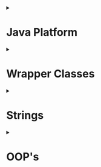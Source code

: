 <details><summary>
	
# Java Platform 
</summary>
<details><summary>
	
## Why is Java so Popular?
</summary>
Java is one of the most popular languages because Java has several contributions to its widespread adoption and continued relevance in the software development industry. So Java has some key factors which make it  a popular programming language.

- **Simple:-** Java is easy to learn and its syntax is quite simple, clean, and easy to understand. Apart from this automatic memory management also play a role in the same
- **Object-Oriented**:- Java is ***object-oriented***, it supports all the OOPS characteristics. This makes Java applications easy to develop and maintain, compared to structured programming languages.
- **Platform Independent:-** Java source code is compiled and converted into bytecode. this bytecode can run on multiple platforms i.e. Write Once and Run Anywhere(WORA), we can compile the java code in one Operating System and execute it on another Operating System. The WORA makes java an Architecture Neutral language. Java also standardized all data types that also contributed to making java a platform-independent language.
</details>
  
<details><summary>
	
## What is Platform Independence?
</summary>
Platform independence, also known as "write once, run anywhere," refers to the ability of a programming language or framework to run on different platforms without requiring extensive modifications. In the context of Java, platform independence is one of the its key features.

Java is one of the most popular platform independent languages. Once we compile a java program and build a jar, we can run the jar (compiledjava program) in any Operating System - where a JVM is installed.Java achieves Platform Independence in a beautiful way. On compiling a java file the output is a class file- which contains an internal java representation called bytecode. 

JVM converts bytecode to executable instructions. The executable instructions are different in different operating systems. So, there aredifferent JVM's for different operating systems. A JVM for windows is different from a JVM for mac.However, both the JVM's understand the bytecode and convert it to the executable code for therespective operating system.
</details>
  
<details><summary>
	
## What is ByteCode?
</summary>
Bytecode is a low-level representation of code that is executed by a virtual machine (VM) rather than directly by the hardware. It serves as an intermediate step between source code and machine code, enabling platform independence and facilitating efficient execution.

If i talk about Java, when you write a Java program, it is first compiled into bytecode. And the Java compiler (javac) translates the human-readable Java source code into a compact and platform-neutral binary format which is called by bytecode. This bytecode is stored in .class files.

Bytecode is designed to be easily interpreted and executed by the Java Virtual Machine (JVM), which is specific to each platform or operating system. Instead of directly executing machine-specific instructions, the JVM reads the bytecode instructions one by one and dynamically translates them into machine code that can be executed by the underlying hardware.
</details>
  
<details><summary>
	
## Compare JDK vs JVM VS JRE.
</summary>
JDK (Java Development Kit), JVM (Java Virtual Machine), and JRE (Java Runtime Environment) are key components of the Java platform. Each serves a specific purpose in the Java development and execution process. Here's a comparison of these three components:

### JDK (Java Development Kit):
The JDK is a software development kit that includes the necessary tools and libraries for Java development.
It contains the Java compiler (javac) that translates Java source code into bytecode, which can be executed by the JVM.
The JDK also includes other tools, such as the Java debugger (jdb), documentation generator (javadoc), and various utilities for packaging and deploying Java applications.
Developers use the JDK to write, compile, and package Java applications. It provides all the necessary components to develop and build Java software.

### JVM (Java Virtual Machine):
The JVM is an integral part of the Java platform. It is an abstract machine that executes Java bytecode.
The JVM interprets the bytecode instructions and translates them into machine code that can be understood and executed by the underlying hardware.
It provides several services essential for Java execution, including memory management, garbage collection, security, and exception handling.
The JVM is platform-dependent, meaning that there are different implementations of the JVM for different operating systems and hardware architectures.
It ensures platform independence by providing a standardized runtime environment, allowing Java programs to run consistently across different platforms without requiring recompilation.

### JRE (Java Runtime Environment):
The JRE is a subset of the JDK. It includes the necessary components to run Java applications but does not contain the development tools like the compiler and debugger.
The JRE consists of the JVM, Java class libraries, and other runtime dependencies required for executing Java applications.
It provides the runtime environment for running Java applications on end-user machines or servers.
Users who only need to run Java applications, rather than developing them, can install the JRE. It allows them to execute Java programs without the need for the full JDK.
</details>
  
<details><summary>
	
## What is the role of class loader in java ?
</summary>
Java ClassLoader is an abstract class. It belongs to a java.lang package. It loads classes from different resources. Java ClassLoader is used to load the classes at run time. In other words, JVM performs the linking process at runtime. Classes are loaded into the JVM according to need. If a loaded class depends on another class, that class is loaded as well. When we request to load a class, it delegates the class to its parent. In this way, uniqueness is maintained in the runtime environment. It is essential to execute a Java program.
</details>
</details>
<details><summary>
	
# Wrapper Classes 
</summary>
  
<details><summary>
	
## What are wrapper classes?
</summary>
Wrapper classes in Java are a set of classes that encapsulate primitive data types (such as int, float, char, etc.) and provide object-oriented representations for them. They allow primitive types to be used as objects in Java programs by wrapping them within instances of the corresponding wrapper classes.
Here are the wrapper classes for each primitive type:

Boolean: Represents the boolean type.
Byte: Represents the byte type.
Short: Represents the short type.
Integer: Represents the int type.
Long: Represents the long type.
Float: Represents the float type.
Double: Represents the double type.
Character: Represents the char type.
</details>
  
<details><summary>
	
## Why do we need Wrapper Classes in Java?
</summary>
The Java programming language treats primitive types and objects differently. Primitive types are not considered objects and do not have the capabilities of objects, such as methods and additional functionalities. However, there are situations where we may need to treat primitive types as objects, such as when working with collections, generics, or when using methods that require objects as arguments.
Wrapper classes bridge this gap by providing a way to wrap primitive types and use them as objects. 
</details>
  
<details><summary>
	
## What are the different ways of creating Wrapper Class Instances?
</summary>
In Java, there are several ways to create instances of wrapper classes, which allow you to wrap primitive values within objects. Here are the different ways of creating wrapper class instances:

### Using Constructors
Each wrapper class provides constructors that accept the corresponding primitive type or a string representation of the value.
	
	Integer myInteger = new Integer(10);       // Using int value
	Double myDouble = new Double(3.14);        // Using double value
	Character myChar = new Character('A');     // Using char value
	Boolean myBoolean = new Boolean(true);     // Using boolean value

Some wrapper classes also provide constructors that take a string as an argument to parse and initialize the value:

	Integer myInteger = new Integer("100");     // Using string value
	Double myDouble = new Double("3.14");       // Using string value

### Using Static valueOf() Methods
Each wrapper class provides a static valueOf() method that creates an instance of the wrapper class from the specified value. These methods often offer better performance compared to using constructors. 
	
	Integer myInteger = Integer.valueOf(10);         // Using int value
	Double myDouble = Double.valueOf(3.14);          // Using double value
	Character myChar = Character.valueOf('A');       // Using char value
	Boolean myBoolean = Boolean.valueOf(true);       // Using boolean value

The valueOf() methods also accept a string representation of the value:

	Integer myInteger = Integer.valueOf("100");      // Using string value
	Double myDouble = Double.valueOf("3.14");        // Using string value

### Using Autoboxing
Java provides autoboxing, which automatically converts primitive values to their corresponding wrapper class instances and vice versa. This simplifies the process of creating wrapper class instances.

	Integer myInteger = 10;        // Autoboxing int to Integer
	Double myDouble = 3.14;        // Autoboxing double to Double
	Character myChar = 'A';        // Autoboxing char to Character
	Boolean myBoolean = true;      // Autoboxing boolean to Boolean

Autoboxing allows you to assign primitive values directly to wrapper class variables, and the conversion is handled implicitly by the compiler.

### Using Static Constants
Some wrapper classes provide static constants for commonly used values, such as Integer.MAX_VALUE, Double.NaN, or Character.MAX_VALUE. These constants can be directly used to create wrapper class instances.

	Integer myInteger = Integer.MAX_VALUE;
	Double myDouble = Double.NaN;
	Character myChar = Character.MAX_VALUE;

This method is primarily useful when you need to use specific predefined values.

It's important to note that wrapper classes are immutable, meaning their values cannot be changed once created. If you need to perform arithmetic or other operations on the wrapped values, you'll need to create new wrapper instances with the updated values.

In general, using constructors or the valueOf() method are the most common ways to create wrapper class instances, while autoboxing provides a convenient shorthand syntax. The choice depends on your specific requirements and coding style.
</details>
  
<details><summary>
	
## What is Auto Boxing?
</summary>
### Autoboxing
The automatic conversion of primitive types to the object of their corresponding wrapper classes is known as autoboxing. For example – conversion of int to Integer, long to Long, double to Double, etc. 

	int num = 10;
	Integer myInteger = num;  // Autoboxing int to Integer

### Unboxing
It is just the reverse process of autoboxing. Automatically converting an object of a wrapper class to its corresponding primitive type is known as unboxing. For example – conversion of Integer to int, Long to long, Double to double, etc. 
	
	Integer myInteger = 20;
	int num = myInteger;  // Unboxing Integer to int
</details>
  
<details><summary>
	
## What are the advantages of Auto Boxing?
</summary>
Auto Boxing helps in saving memory by reusing already created Wrapper objects. 
Auto Boxing uses the static valueOf methods. However wrapper classes created 
using new are not reused.

Two wrapper objects created using new are not same object.
	
	Integer nineA = new Integer(9);
	Integer nineB = new Integer(9);
	System.out.println(nineA == nineB);//false
	System.out.println(nineA.equals(nineB));//true

Two wrapper objects created using boxing are same object.
		
	Integer nineC = 9;
	Integer nineD = 9;
	System.out.println(nineC == nineD);//true
	System.out.println(nineC.equals(nineD));//true
</details>
  
<details><summary>
	
## What is Casting?
</summary>
Casting is a method or process that converts a data type into another data type in both ways manually and automatically. The automatic conversion is done by the compiler and manual conversion performed by the programmer.
Convert a value from one data type to another data type is known as type casting.

Types of Type Casting
There are two types of type casting:

Widening Type Casting (Implicit Casting)
Narrowing Type Casting (Explicit Casting)
</details>
  
<details><summary>
	
## What is Implicit Casting?
</summary>
Converting a lower data type into a higher one is called widening type casting. It is also known as implicit conversion or down casting. It is done by compiler or automatically. It is safe because there is no chance to lose data.
Both data types must be compatible with each other.
The target type must be larger than the source type.

byte -> short -> char -> int -> long -> float -> double  
	
	int value = 100;
	long number = value; //Implicit Casting
	float f = 100; //Implicit Casting
</details>
  
<details><summary>
	
## What is Explicit Casting?
</summary>
Converting a higher data type into a lower one is called narrowing type casting. It is also known as explicit conversion or up casting. It is done manually by the programmer. If we do not perform casting then the compiler reports a compile-time error.

double -> float -> long -> int -> char -> short -> byte  
Storing larger values into smaller variable types;
	
	long number1 = 25678;
	int number2 = (int)number1;//Explicit Casting
	//int x = 35.35;//COMPILER ERROR
	int x = (int)35.35;//Explicit Casting

Explicit casting would cause truncation of value if the value stored is greater 
than the size of the variable.
	
	int bigValue = 280;
	byte small = (byte) bigValue;
	System.out.println(small);//output 24. Only 8 bits remain.
</details>
</details>
<details><summary>
	
# Strings
</summary>
  
<details><summary>
	
## Are all String’s immutable?
</summary>
A String is an unavoidable type of variable while writing any application program. String references are used to store various attributes like username, password, etc. In Java, String objects are immutable. Immutable simply means unmodifiable or unchangeable.

Once String object is created its data or state can't be changed but a new String object is created.
As Java uses the concept of String literal. Suppose there are 5 reference variables, all refer to one object "Sachin". If one reference variable changes the value of the object, it will be affected by all the reference variables. That is why String objects are immutable in Java.
</details>
	
<details><summary>
	
## Where are string values stored in memory?
</summary>
String is a class and strings in java treated as an object, hence the object of String class will be stored in Heap area. But depends on how we are create them. So we have two method for creating String value.

Approach 1
In the below example we are directly referencing a String literal.
	
	String str1 = "value";
This value will be stored in a "String constant pool" – which is inside the 
Heap memory. If compiler finds a String literal, JVM checks the if String constant pool if exists in the pool. it is reused.

Approach 2
However, if new operator is used to create string object, the new object is created on the heap. There will not be any case to reuse of values.

	//String Object - created on the heap
	String str2 = new String("value");
</details>
  
<details><summary>
	
## Why should you be careful about String Concatenation(+) operator in Loops?
</summary>
Using the string concatenation operator (+) inside loops can be inefficient and lead to performance issues. It is important to be careful when concatenating strings within loops because of the following reasons:

### String immutability
In Java, String objects are immutable, meaning their values cannot be changed once they are created. When you use the + operator to concatenate strings, a new String object is created for each concatenation operation. This can lead to unnecessary memory allocation and object creation inside the loop.

### String memory overhead
Each time a new String object is created through concatenation, the previous String objects are discarded, resulting in additional memory usage. In a loop with a large number of iterations, this can cause unnecessary memory overhead and impact performance.

### Time complexity
The time complexity of string concatenation using the + operator inside a loop is quadratic, meaning it grows exponentially with the number of iterations. For each concatenation operation, the entire concatenated string is copied into a new object, resulting in increasing time complexity. This can lead to significant performance degradation for large loops.

	String s3 = "Value1";
	String s2 = "Value2";

	for (int i = 0; i < 100000; ++i) {
		s3 = s3 + s2;
	}
How many objects are created in memory? More than 100000 Strings are created. 
This will have a huge performance impact.
</details>
  
<details><summary>
	
## How do you solve above problem?
</summary>
To solve the performance problem associated with string concatenation using the + operator inside loops, we can use the StringBuilder class. StringBuilder provides a mutable buffer for efficiently constructing strings by appending individual values. 
	
	StringBuffer s3 = new StringBuffer("Value1");
	String s2 = "Value2";

	for (int i = 0; i < 100000; ++i) {
		s3.append(s2);
	}
</details>
  
<details><summary>
	
## What are differences between String and StringBuffer?
</summary>
String objects are immutable, while StringBuffer objects are mutable.
String concatenation involves creating new String objects, while StringBuffer allows in-place modifications.
String is not thread-safe, while StringBuffer is synchronized and thread-safe.
StringBuffer is more memory-efficient for frequent modifications, while String objects may result in additional memory usage.
Use String when immutability is desired, and StringBuffer when frequent modifications are needed.
</details>
  
<details><summary>
	
## What are differences between StringBuilder and StringBuffer?
</summary>
StringBuilder is not thread-safe, while StringBuffer is thread-safe.
StringBuilder provides better performance due to the absence of synchronization.
Use StringBuilder in single-threaded scenarios or when manual synchronization is applied.
Use StringBuffer in multi-threaded scenarios where thread safety is required.
</details>
  
<details><summary>
	
## Can you give examples of different utility methods in String class?
</summary>
Certainly! The String class in Java provides a wide range of utility methods to perform various operations on strings. Here are some examples of commonly used utility methods in the String class:

	1. Length:
	int length(): Returns the length of the string.

	2.Concatenation:
	String concat(String str): Concatenates the specified string to the end of the current string.
	static String join(CharSequence delimiter, CharSequence... elements): Joins multiple strings using the specified delimiter.

	3. Substring:
	String substring(int beginIndex); //Returns a new string that is a substring of the current string, starting from the specified index.
	String substring(int beginIndex, int endIndex); //Returns a new string that is a substring of the current string, starting from the specified begin index and ending at the specified end index (exclusive).

	4. Case conversion:
	String toLowerCase(): //Converts the string to lowercase.
	String toUpperCase(): //Converts the string to uppercase.

	5. Character extraction:
	char charAt(int index): //Returns the character at the specified index in the string.
	int codePointAt(int index): //Returns the Unicode code point value of the character at the specified index.

	6. Comparison:
	boolean equals(Object obj): //Checks if the current string is equal to the specified object.
	boolean equalsIgnoreCase(String anotherString): //Checks if the current string is equal to the specified string, ignoring case.
</details>
 </details>
<details><summary>
	
# OOP's
</summary>
	
<details><summary>

## What is a Class?
</summary>
In object-oriented programming, a class is a blueprint or template that defines the structure and behavior of objects. It serves as a blueprint for creating instances, also known as objects, which are individual occurrences based on the class.

A class encapsulates data, known as attributes or fields, and defines the operations, known as methods or functions, that can be performed on that data. It provides a way to organize related data and behavior into a cohesive unit.
</details>
  
<details><summary>

## What is an Object?
</summary>
In object-oriented programming, an object is an instance of a class. It represents a specific occurrence or entity based on the structure and behavior defined by its class. An object combines data, known as attributes or properties, with the methods or functions that operate on that data.
</details>
  
<details><summary>

## What is state of an Object?
</summary>
The state of an object refers to the set of values stored in its attributes or instance variables at a given point in time. It represents the current snapshot of the object's data. The state of an object can change over time as its attributes are modified.
</details>
  
<details><summary>

## What is behavior of an Object?
</summary>
The behavior of an object refers to the actions or operations that an object can perform. It represents the functionality or capabilities associated with an object based on its class definition. The behavior is defined by the methods or functions defined within the class.
</details>
  
<details><summary>

## What is the super class of every class in Java?
</summary>
In Java, the superclass of every class is the Object class. The Object class is at the top of the class hierarchy and serves as the root class for all other classes in Java.

The Object class is defined in the java.lang package and provides a set of common methods and behaviors that are inherited by all classes. These methods include toString(), equals(), hashCode(), getClass(), and more.

Since every class in Java implicitly or explicitly extends the Object class, all objects in Java inherit the methods and behavior defined in Object. This allows for certain fundamental operations and provides a common interface for all objects in Java.

It's important to note that even if a class doesn't explicitly extend any other class, it still inherits from Object by default. This inheritance relationship establishes a foundation for the object-oriented features and functionality in Java.
	
	Let’s look at a simple example:

	String str = "Testing";
	System.out.println(str.toString());
	System.out.println(str.hashCode());
	System.out.println(str.clone());

	if(str instanceof Object){
		System.out.println("I extend Object");//Will be printed
	}

In the above example, toString, hashCode and clone methods for String class are 
inherited from Object class and overridden.
</details>
  
<details><summary>

## Explain about toString method ?
</summary>
The toString() method is a method defined in the Object class in Java. It is inherited by all classes in Java, as every class is a subclass of Object. The toString() method is used to obtain a string representation of an object.

By default, the toString() method in the Object class returns a string that consists of the class name, followed by an "at" symbol (@), and the hash code of the object in hexadecimal format. For example, ClassName@6e1408c6.

However, it is common practice to override the toString() method in custom classes to provide a more meaningful and human-readable representation of the object's state. By overriding the toString() method, you can define the format and content of the string representation according to your requirements.
	
	class Animal {
		public Animal(String name, String type) {
			this.name = name;
			this.type = type;
		}
		String name;
		String type;
		public String toString() {
			return "Animal [name=" + name + ", type=" + type + "]";
		}
	}
	Run this piece of code:
	Animal animal = new Animal("Tommy","Dog");
	System.out.println(animal);//Animal [name=Tommy, type=Dog]
</details>
  
<details><summary>

## What is the super class of every class in Java?
</summary>
In Java, the superclass of every class is the Object class. The Object class is at the top of the class hierarchy and serves as the root class for all other classes in Java.

The Object class is defined in the java.lang package and provides a set of common methods 
</details>
  
<details><summary>

## What is the use of equals method in Java ?
</summary>
The equals() method in Java is used to compare the equality of two objects. It is defined in the Object class and can be overridden by subclasses to provide custom comparison logic.

The primary purpose of the equals() method is to determine if two objects have the same logical equivalence, rather than just checking if they are the same object in terms of memory reference (which is done by using the == operator). By default, the equals() method in the Object class performs the same reference comparison as the == operator, but it can be overridden to provide a more meaningful comparison based on the content or attributes of the objects.

	class Client {
		private int id;
		public Client(int id) {
				this.id = id;
		}
		@Override
		public boolean equals(Object obj) {
			Client other = (Client) obj;
			if (id != other.id)
				return false;
			return true;
		}
	}

Consider running the code below:
	
	Client client1 = new Client(25);
	Client client2 = new Client(25);
	Client client3 = client1;

	//both id's are 25
	System.out.println(client1.equals(client2));//true

	//both id's are 25
	System.out.println(client1.equals(client3));//true

Above code compares the values (id's) of the objects.
</details>
  
<details><summary>

## What are the important things to consider when implementing equals method?
</summary>
When implementing the equals() method in Java, there are several important considerations to keep in mind to ensure correctness and consistency. Here are the key points to consider:

1. Reflexivity: Object should be equal to itself.
2. Symmetry: If a.equals(b) is true, then b.equals(a) should also be true.
3. Transitivity: If a.equals(b) and b.equals(c) are true, then a.equals(c) should also be true.
4. Consistency: Multiple invocations of equals() should return the same result if object state hasn't changed.
5. Handling null: equals() should handle null references properly and return false.
6. Type checking: Properly check and handle different object types to avoid ClassCastException.
7. Override hashCode(): If equals() is overridden, hashCode() should be overridden to maintain consistency.
8. Comparable attributes: If implementing Comparable, attributes used in equals() should match those used in compareTo().
Considering these points ensures correct and reliable behavior when comparing objects for equality.
</details>
  
<details><summary>

## What is the hashCode method used for in Java?
</summary>
The hashCode() method in Java is used to generate a unique integer value, known as the hash code, for an object. It is defined in the Object class and can be overridden by subclasses to provide a custom hash code implementation.

The primary purpose of the hashCode() method is to support efficient storage and retrieval of objects in hash-based data structures such as HashMap, HashSet, and Hashtable. These data structures use hash codes to determine the storage location (bucket) for objects, which allows for fast retrieval and efficient search operations.

	@Override
	public int hashCode() {
		final int prime = 31;
		int result = 1;
		result = prime * result + id;
		return result;
	}
</details>
  
<details><summary>

## Explain inheritance with Examples?
</summary>
Inheritance in Java is a mechanism in which one object acquires all the properties and behaviors of a parent object. It is an important part of OOPs (Object Oriented programming system).

The idea behind inheritance in Java is that you can create new classes that are built upon existing classes. When you inherit from an existing class, you can reuse methods and fields of the parent class. Moreover, you can add new methods and fields in your current class also.

Inheritance represents the IS-A relationship which is also known as a parent-child relationship.

	public class Actor {
		public void act(){
			System.out.println("Act");
		};
	}

We can extend this class by using the keyword extends. Hero class extends Actor.

	//IS-A relationship. Hero is-a Actor
	public class Hero extends Actor {
		public void fight(){
			System.out.println("fight");
		};
	}

We can now create an instance of Hero class. Since Hero extends Animal, the 
methods defined in Animal are also available through an instance of Hero class. 
In the example below, we invoke the act method on hero object.

	Hero hero = new Hero();
	//act method inherited from Actor
	hero.act();//Act
	hero.fight();//fight

Let’s look at another class extending Actor class - Comedian.

	//IS-A relationship. Comedian is-a Actor
	public class Comedian extends Actor {
		public void performComedy(){
			System.out.println("Comedy");
		};
	}

We can now reuse Actor methods from an instance of Comedian class as well.

	Comedian comedian = new Comedian();
	//act method inherited from Actor
	comedian.act();//Act
	comedian.performComedy();//Comedy
</details>
  
<details><summary>

## What is Method Overloading?
</summary>
If a class has multiple methods having same name but different in parameters, it is known as Method Overloading.

If we have to perform only one operation, having same name of the methods increases the readability of the program.

Suppose you have to perform addition of the given numbers but there can be any number of arguments, if you write the method such as a(int,int) for two parameters, and b(int,int,int) for three parameters then it may be difficult for you as well as other programmers to understand the behavior of the method because its name differs.

So, we perform method overloading to figure out the program quickly.

Example 1
doIt method is overloaded in the below example:

	class Foo{
		public void doIt(int number){

		}
		public void doIt(String string){

		}
	}

Example 2
Overloading can also be done from a sub class.

	class Bar extends Foo{
		public void doIt(float number){

		}
	}
</details>
  
<details><summary>

## What is Method Overriding?
</summary>
If subclass (child class) has the same method as declared in the parent class, it is known as method overriding in Java.

In other words, If a subclass provides the specific implementation of the method that has been declared by one of its parent class, it is known as method overriding.

Usage of Java Method Overriding
1. Method overriding is used to provide the specific implementation of a method which is already provided by its superclass.
2. Method overriding is used for runtime polymorphism
Rules for Java Method Overriding
1. The method must have the same name as in the parent class
2. The method must have the same parameter as in the parent class.
3. There must be an IS-A relationship (inheritance).

Let’s define an Animal class with a method shout.

	public class Animal {
		public String bark() {
			return "Don't Know!";
		}
	}

Let’s create a sub class of Animal – Cat - overriding the existing shout method 
in Animal.

	class Cat extends Animal {
		public String bark() {
			return "Meow Meow";
		}
	}

bark method in Cat class is overriding the bark method in Animal class.
</details>
  
<details><summary>

## Can super class reference variable can hold an object of sub class?
</summary>
Yes, the super class reference variable can hold the sub class object actually, it is widening in case of objects (Conversion of lower datatype to a higher datatype).

But, using this reference you can access the members of super class only, if you try to access the sub class members a compile time error will be generated.

	class Vehicle {
	    public void drive() {
		System.out.println("Driving a vehicle.");
	    }
	}

	class Car extends Vehicle {
	    public void drive() {
		System.out.println("Driving a car.");
	    }

	    public void accelerate() {
		System.out.println("Accelerating the car.");
	    }
	}

        Vehicle vehicle1 = new Vehicle();
        Vehicle vehicle2 = new Car();
        Car car = new Car();

        vehicle1.drive();  // Output: Driving a vehicle.
        vehicle2.drive();  // Output: Driving a car.
        car.drive();       // Output: Driving a car.

        // vehicle2.accelerate();  // Error: The reference type is Vehicle which doesn't have the accelerate() method.
        ((Car) vehicle2).accelerate();  // Casting vehicle2 to Car type to access the accelerate() method.
        car.accelerate();               // Output: Accelerating the car.
</details>
  
<details><summary>

## Is Multiple Inheritance allowed in Java?
</summary>
No, multiple inheritance is not allowed for classes in Java. Java supports single inheritance, where a class can inherit from only one superclass. However, multiple inheritance is supported through interfaces, allowing a class to implement multiple interfaces and inherit their abstract method contracts.

	class Dog extends Animal, Pet { //COMPILER ERROR
	}

	However, we can create an Inheritance Chain
	class Pet extends Animal {
	}

	class Dog extends Pet {
	}

</details>
  
<details><summary>

## What is an Interface?
</summary>
An interface in Java is a blueprint of a class. It has static constants and abstract methods.

The interface in Java is a mechanism to achieve abstraction. There can be only abstract methods in the Java interface, not method body. It is used to achieve abstraction and multiple inheritance in Java.

In other words, you can say that interfaces can have abstract methods and variables. It cannot have a method body.

Java Interface also represents the IS-A relationship.
</details>
  
<details><summary>

## How do you define an Interface?
</summary>
An interface is declared by using the interface keyword. It provides total abstraction; means all the methods in an interface are declared with the empty body, and all the fields are public, static and final by default. A class that implements an interface must implement all the methods declared in the interface.

	interface InterfaceName {
	    // Constant declarations (optional)
	    // Method signatures (abstract methods)
	    // Default methods (optional)
	    // Static methods (optional)
	}
</details>
  
<details><summary>

## How do you implement an interface?
</summary>
To implement an interface in Java:

1. Create a class that will implement the interface.
2. Use the implements keyword followed by the name of the interface(s) you want to implement.
3. Implement all the methods declared in the interface by providing their implementations in the class.
4. Use the @Override annotation to indicate that the methods are overriding the ones in the interface.
5. Instantiate the class and use its implemented methods.


		interface Printable {
			void print();
		}

		class Printer implements Printable {
		    @Override
		    public void print() {
			System.out.println("Printing document...");
		    }
		}

        Printer printer = new Printer();
        printer.print();  // Output: Printing document...
</details>
  
<details><summary>
	
## Can you explain a few tricky things about interfaces?
</summary>
Variables in an interface are always public, static, final. Variables in an 
interface cannot be declared private.

	interface ExampleInterface1 {
		//By default - public static final. No other modifier allowed
		//value1,value2,value3,value4 all are - public static final
		int value1 = 10;
		public int value2 = 15;
		public static int value3 = 20;
		public static final int value4 = 25;
		//private int value5 = 10;//COMPILER ERROR
	}

Interface methods are by default public and abstract. Before Java 8, A concrete 
method (fully defined method) cannot be created in an interface. Consider the 
example below:

	interface ExampleInterface1 {
		//By default - public abstract. No other modifier allowed
		void method1();//method1 is public and abstract
		//private void method6();//COMPILER ERROR!

		//This method, uncommented, would have given COMPILER ERROR!

		//in Java 7. Allowed from Java 8.
		default void method5() {
				System.out .println("Method5");
		}
	}
</details>
  
<details><summary>
	
## Can you extend an interface?
</summary>
No, we cannot directly extend an interface with another interface in Java using the extends keyword. Interfaces do not support inheritance through the extends keyword. Instead, interfaces can only be implemented by classes or extended indirectly through other interfaces. This means that a class can implement multiple interfaces, effectively inheriting and providing behavior from each interface.

</details>
  
<details><summary>
	
## Can a class extend multiple interfaces?
</summary>
Yes, in Java, a class can implement multiple interfaces. This allows the class to inherit and provide behavior from multiple sources. To implement multiple interfaces, the class declaration uses the implements keyword followed by the names of the interfaces, separated by commas.

	interface ExampleInterface2 {
		void method2();
	}

	class SampleImpl implements ExampleInterface1,ExampleInterface2{
		/* A class should implement all the methods in an interface.
		If either of method1 or method2 is commented, it would
		result in compilation error.
		*/
		public void method2() {
				System.out.println("Sample Implementation for Method2");
		}
		public void method1() {
				System.out.println("Sample Implementation for Method1");
		}
	}

</details>
  
<details><summary>
	
## What is an Abstract Class?
</summary>
An abstract class in Java is a class that cannot be directly instantiated and serves as a blueprint for other classes. It is declared using the abstract keyword and may contain both abstract and non-abstract methods. Abstract methods are declared without an implementation and must be overridden by subclasses. Abstract classes are meant to be extended by other classes using the extends keyword. They can have constructors and provide common behavior for subclasses. The purpose of an abstract class is to define common characteristics and behaviors that subclasses can inherit and implement.

	abstract class Bike{  
		abstract void run();  
	}  
	
	class Honda4 extends Bike{  
		void run(){
			System.out.println("running safely");
		}  
		public static void main(String args[]){  
			 Bike obj = new Honda4();  
			 obj.run();  
		}  
	}  
</details>
  
<details><summary>
	
## When do you use an Abstract Class?
</summary>
An abstract class in Java is used when you want to define a common template or blueprint for a group of related classes. It is typically used in the following situations:

To provide a common set of methods or behavior that multiple subclasses can inherit.
When you have certain methods that need to be implemented by subclasses but have no meaningful implementation in the abstract class itself (abstract methods).
To establish a contract or interface that subclasses must adhere to.
When you want to provide default implementations for some methods while allowing subclasses to override them if needed.
When you want to create a base class that cannot be instantiated on its own but can be extended by subclasses.
The main purpose of an abstract class is to provide a structure and guidelines for subclasses, ensuring consistency and allowing for polymorphic behavior. It promotes code reuse, maintainability, and extensibility in object-oriented programming.

</details>
  
<details><summary>
	
## How do you define an abstract method?
</summary>
A method declared using the abstract keyword within an abstract class and does not have a definition (implementation) is called an abstract method.

When we need just the method declaration in a super class, it can be achieved by declaring the methods as abstracts.

Abstract method is also called subclass responsibility as it doesn't have the implementation in the super class. Therefore a subclass must override it to provide the method definition.

	abstract class Animal {
	    abstract void makeSound(); // Abstract method declaration
	}

	class Dog extends Animal {
	    @Override
	    void makeSound() {
		System.out.println("Bark!"); // Implementation of the abstract method
	    }
	}
</details>
  
<details><summary>
	
## Compare Abstract Class vs Interface?
</summary>

Abstract class	Interface
1) Abstract class can have abstract and non-abstract methods.	Interface can have only abstract methods. Since Java 8, it can have default and static methods also.
2) Abstract class doesn't support multiple inheritance.	Interface supports multiple inheritance.
3) Abstract class can have final, non-final, static and non-static variables.	Interface has only static and final variables.
4) Abstract class can provide the implementation of interface.	Interface can't provide the implementation of abstract class.
5) The abstract keyword is used to declare abstract class.	The interface keyword is used to declare interface.
6) An abstract class can extend another Java class and implement multiple Java interfaces.	An interface can extend another Java interface only.
7) An abstract class can be extended using keyword "extends".	An interface can be implemented using keyword "implements".
8) A Java abstract class can have class members like private, protected, etc.	Members of a Java interface are public by default.

	Example:
	
		public abstract class Shape{
			public abstract void draw();
		}
	Example:
	
		public interface Drawable{
			void draw();
		}
</details>
  
<details><summary>
	
## What is a Constructor?
</summary>
In Java, a constructor is a block of codes similar to the method. It is called when an instance of the class is created. At the time of calling constructor, memory for the object is allocated in the memory.

It is a special type of method which is used to initialize the object.

Every time an object is created using the new() keyword, at least one constructor is called.

It calls a default constructor if there is no constructor available in the class. In such case, Java compiler provides a default constructor by default.

There are two types of constructors in Java: no-arg constructor, and parameterized constructor.

Note: It is called constructor because it constructs the values at the time of object creation. It is not necessary to write a constructor for a class. It is because java compiler creates a default constructor if your class doesn't have any.

	class Animal {
		String name;
		// This is called a one argument constructor.
		public Animal(String name) {
			this.name = name;
		}
		public static void main(String[] args) {
		// Since we provided a constructor, compiler does not
		// provide a default constructor.
		// Animal animal = new Animal();//COMPILER ERROR!
		// The only way we can create Animal1 object is by using
			Animal animal = new Animal("Tommy");
		}
	}
</details>
  
<details><summary>
	
## What is a Default Constructor?
</summary>	
Default Constructor is the constructor that is provided by the compiler. It has no arguments. In the
example below, there are no Constructors defined in the Animal class. Compiler provides us with a
default constructor, which helps us create an instance of animal class.

	public class Animal {
		String name;
		public static void main(String[] args) {
		// Compiler provides this class with a default no-argument constructor.
		// This allows us to create an instance of Animal class.
		Animal animal = new Animal();
		}
	}
</details>
  
<details><summary>
	
## Will this code compile?
</summary>	
	class Animal {
		String name;
		public Animal() {
			this.name = "Default Name";
		}
	// This is called a one argument constructor.
		public Animal(String name) {
			this.name = name;
		}
		public static void main(String[] args) {
			Animal animal = new Animal();
		}
	}
Answer is no. Since we provided a constructor, compiler does not provide a default constructor
</details>
  
<details><summary>
	
## How do you call a Super Class Constructor from a Constructor?
</summary>	
A constructor can call the constructor of a super class using the super() method call. Only constraint is
that it should be the first statement i
Both example constructors below can replaces the no argument "public Animal() " constructor in Example


	public Animal() {
		super();
		this.name = "Default Name";
	}
</details>
  
<details><summary>
	
## Will this code Compile?
</summary>
	public Animal() {
		this.name = "Default Name";
		super();
	}
Answer is NO. super should be always called on the first line of the constructor.

## What is the use of this()?
There can be a lot of usage of Java this keyword. In Java, this is a reference variable that refers to the current object.

Another constructor in the same class can be invoked from a constructor, using this({parameters})
method call.

	public Animal() {
		this("Default Name");
	}
	public Animal(String name) {
		this.name = name;
	}
</details>
  
<details><summary>
	
## Can a constructor be called directly from a method?
</summary>
No, you cannot call a constructor from a method. The only place from which you can invoke constructors using “this()” or, “super()” is the first line of another constructor. If you try to invoke constructors explicitly elsewhere, a compile time error will be generated.

	class Animal {
		String name;
			public Animal() {
		}
		public method() {
			Animal();// Compiler error
		}
	}

</details>
  
<details><summary>

## Is a super class constructor called even when there is no explicit call from a sub class constructor?
</summary>
If a super class constructor is not explicitly called from a sub class constructor, super class (no argument)
constructor is automatically invoked (as first line) from a sub class constructor.
Consider the example below:

	class Animal {
		public Animal() {
			System.out.println("Animal Constructor");
		}
	}
	
	class Dog extends Animal {
		public Dog() {
			System.out.println("Dog Constructor");
		}
	}
	
	class Labrador extends Dog {
		public Labrador() {
			System.out.println("Labrador Constructor");
		}
	}
	
	public class ConstructorExamples {
		public static void main(String[] args) {
			Labrador labrador = new Labrador();
		}
	}
	Program Output
	Animal Constructor
	Dog Constructor
	Labrador Constructor

</details>
	</details>
